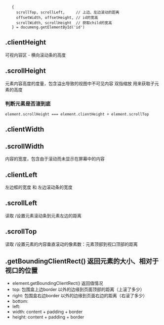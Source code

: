

```
   {
     scrollTop, scrollLeft,     // 上边、左边滚动的距离
     offsetWidth, offsetHeight, // id的宽高
     scrollWidth, scrollHeight  // 获取child的宽高
   } = documeng.getElementById('id')
```

## .clientHeight
可视内容区 - 横向滚动条的高度
## .scrollHeight
元素内容高度的度量，包含溢出导致的视图中不可见内容
双指缩放 用来获取子元素的高度
### 判断元素是否滚到底
```
element.scrollHeight === element.clientHeight + element.scrollTop
```

## .clientWidth

## .scrollWidth
内容的宽度，包含由于滚动而未显示在屏幕中的内容


## .clientLeft
左边框的宽度  和 左边滚动条的宽度
## .scrollLeft
读取 /设置元素滚动条到元素左边的距离


## .scrollTop
读取 /设置元素的内容垂直滚动的像素数：元素顶部到视口顶部的距离



## .getBoundingClientRect() 返回元素的大小、相对于视口的位置
-  element.getBoundingClientRect()  返回值情况
  -  top: 包围盒上边border 以外的边缘到页面顶部的距离（上滚了多少）
  -  right: 包围盒右边border 以外的边缘到页面右边的距离（右滚了多少）
  -  bottom:
  -  left:
  -  width: content + padding + border
  -  height: content + padding + border